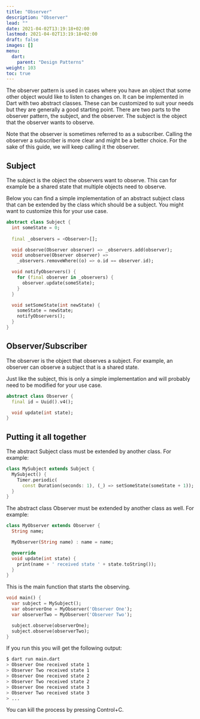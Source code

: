 ```yaml
---
title: "Observer"
description: "Observer"
lead: ""
date: 2021-04-02T13:19:18+02:00
lastmod: 2021-04-02T13:19:18+02:00
draft: false
images: []
menu: 
  dart:
    parent: "Design Patterns"
weight: 103
toc: true
---
```


The observer pattern is used in cases where you have an object that some other object would like to listen to changes on. It can be implemented in Dart with two abstract classes. These can be customized to suit your needs but they are generally a good starting point. 
There are two parts to the observer pattern, the subject, and the observer. The subject is the object that the observer wants to observe.

Note that the observer is sometimes referred to as a subscriber. Calling the observer a subscriber is more clear and might be a better choice. For the sake of this guide, we will keep calling it the observer.

## Subject

The subject is the object the observers want to observe. This can for example be a shared state that multiple objects need to observe.

Below you can find a simple implementation of an abstract subject class that can be extended by the class which should be a subject. You might want to customize this for your use case.

```dart
abstract class Subject {
  int someState = 0;
  
  final _observers = <Observer>[];

  void observe(Observer observer) => _observers.add(observer);
  void unobserve(Observer observer) => 
    _observers.removeWhere((o) => o.id == observer.id);

  void notifyObservers() {
    for (final observer in _observers) {
      observer.update(someState);
    }
  }

  void setSomeState(int newState) {
    someState = newState;
    notifyObservers();
  }
}
```

## Observer/Subscriber

The observer is the object that observes a subject. For example, an observer can observe a subject that is a shared state.

Just like the subject, this is only a simple implementation and will probably need to be modified for your use case. 

```dart
abstract class Observer {
  final id = Uuid().v4();

  void update(int state);
}
```

## Putting it all together

The abstract Subject class must be extended by another class. For example:

```dart
class MySubject extends Subject {
  MySubject() {
    Timer.periodic(
      const Duration(seconds: 1), (_) => setSomeState(someState + 1));
  }
}
```

The abstract class Observer must be extended by another class as well. For example:

```dart
class MyObserver extends Observer {
  String name;

  MyObserver(String name) : name = name;

  @override
  void update(int state) {
    print(name + ' received state ' + state.toString());
  }
}
```

This is the main function that starts the observing.

```dart
void main() {
  var subject = MySubject();
  var observerOne = MyObserver('Observer One');
  var observerTwo = MyObserver('Observer Two');

  subject.observe(observerOne);
  subject.observe(observerTwo);
}
```

If you run this you will get the following output:

```sh
$ dart run main.dart
> Observer One received state 1
> Observer Two received state 1
> Observer One received state 2
> Observer Two received state 2
> Observer One received state 3
> Observer Two received state 3
> ...
```

You can kill the process by pressing Control+C.
